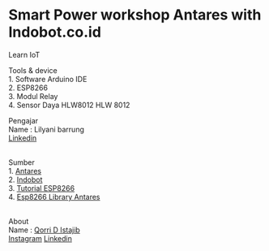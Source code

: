 # Smart Power workshop Antares with Indobot.co.id
Learn IoT

Tools & device
<br>1. Software Arduino IDE
<br>2. ESP8266
<br>3. Modul Relay
<br>4. Sensor Daya HLW8012 HLW 8012

Pengajar
<br>Name : Lilyani barrung
<br><a href="https://id.linkedin.com/in/lilyani-barrung-194760170">Linkedin</a>

<br>Sumber 
<br>1. <a href="https://antares.id/">Antares</a>
<br>2. <a href="https://indobot.co.id/">Indobot</a>
<br>3. <a href="https://antares.id/id/esp-library-example.html">Tutorial ESP8266</a>
<br>4. <a href="https://github.com/antaresdocumentation/antares-esp8266-http/archive/master.zip">Esp8266 Library Antares</a>

<br>About
<br>Name : <a href="https://qorri-di.com/">Qorri D Istajib
<br><a href="https://www.instagram.com/qorri_di/">Instagram</a> 
<a href="https://id.linkedin.com/in/qorri-dwi-istajib-a75759b4">Linkedin</a>
